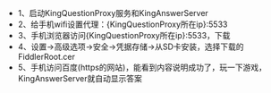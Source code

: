* 1、启动KingQuestionProxy服务和KingAnswerServer
* 2、给手机wifi设置代理：{KingQuestionProxy所在ip}:5533
* 3、手机浏览器访问{KingQuestionProxy所在ip}:5533，下载<FiddlerRoot certificate>
* 4、设置->高级选项->安全->凭据存储->从SD卡安装，选择下载的FiddlerRoot.cer
* 5、手机访问百度(https的网站)，能看到内容说明成功了，玩一下游戏，KingAnswerServer就自动显示答案
